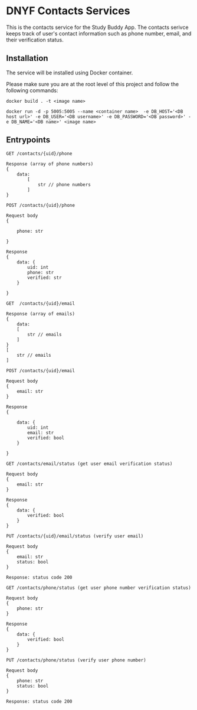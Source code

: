 # DNYF Contacts Services

This is the contacts service for the Study Buddy App. The contacts serivce keeps track of user's contact information such as phone number, email, and their verification status. 

## Installation

The service will be installed using Docker container. 

Please make sure you are at the root level of this project and follow the following commands:

```
docker build . -t <image name>

docker run -d -p 5005:5005 --name <container name>  -e DB_HOST='<DB host url>' -e DB_USER='<DB username>' -e DB_PASSWORD='<DB password>' -e DB_NAME='<DB name>' <image name>
```

## Entrypoints

```
GET /contacts/{uid}/phone

Response (array of phone numbers)
{
	data:
		[
			str // phone numbers
		]
}
```

```
POST /contacts/{uid}/phone

Request body
{

	phone: str

}

Response
{
	data: {
		uid: int
		phone: str
		verified: str
	}

}
```

```
GET  /contacts/{uid}/email

Response (array of emails)
{
	data:
	[
		str // emails
	]
}
[
	str // emails
]
```

```
POST /contacts/{uid}/email

Request body
{
	email: str
}

Response
{

	data: {
		uid: int
		email: str
		verified: bool
	}

}
```

```
GET /contacts/email/status (get user email verification status)

Request body
{
	email: str
}

Response
{
	data: {
		verified: bool
	}
}
```

```
PUT /contacts/{uid}/email/status (verify user email)

Request body
{
	email: str
	status: bool
}

Response: status code 200
```

```
GET /contacts/phone/status (get user phone number verification status)

Request body
{
	phone: str
}

Response
{
	data: {
		verified: bool
	}
}
```

```
PUT /contacts/phone/status (verify user phone number)

Request body
{
	phone: str
	status: bool
}

Response: status code 200
```